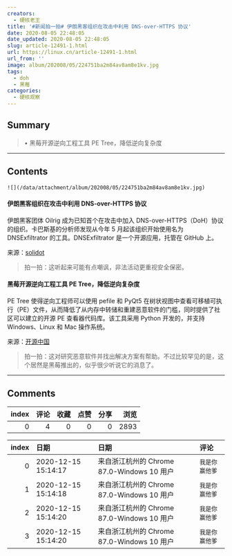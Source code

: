 ```yaml
---
creators:
  - 硬核老王
title: '#新闻拍一拍# 伊朗黑客组织在攻击中利用 DNS-over-HTTPS 协议'
date: 2020-08-05 22:48:05
date_updated: 2020-08-05 22:48:05
slug: article-12491-1.html
url: https://linux.cn/article-12491-1.html
url_from: ''
image: album/202008/05/224751ba2m84av8am8e1kv.jpg
tags:
  - doh
  - 黑莓
categories:
  - 硬核观察
---
```


## Summary

> • 黑莓开源逆向工程工具 PE Tree，降低逆向复杂度

***

<!-- more -->

## Contents

`![](/data/attachment/album/202008/05/224751ba2m84av8am8e1kv.jpg)`

#### 伊朗黑客组织在攻击中利用 DNS-over-HTTPS 协议

伊朗黑客团体 Oilrig 成为已知首个在攻击中加入 DNS-over-HTTPS（DoH）协议的组织。卡巴斯基的分析师发现从今年 5 月起该组织开始使用名为 DNSExfiltrator 的工具。DNSExfiltrator 是一个开源应用，托管在 GitHub 上。

来源：[solidot](https://www.solidot.org/story?sid=65149)

> 
> 拍一拍：这听起来可能有点嘲讽，非法活动更重视安全保密。
> 
> 
> 

#### 黑莓开源逆向工程工具 PE Tree，降低逆向复杂度

PE Tree 使得逆向工程师可以使用 pefile 和 PyQt5 在树状视图中查看可移植可执行（PE）文件，从而降低了从内存中转储和重建恶意软件的门槛，同时提供了社区可以建立的开源 PE 查看器代码库。该工具采用 Python 开发的，并支持Windows、Linux 和 Mac 操作系统。

来源：[开源中国](https://www.oschina.net/news/117697/blackberry-open-source-pe-tree-tool)

> 
> 拍一拍：这对研究恶意软件并找出解决方案有帮助。不过比较罕见的是，这个居然是黑莓推出的，似乎很少听说它的消息了。
> 
> 
>

***

## Comments


|   index |   评论 |   收藏 |   点赞 |   分享 |   浏览 |
|--------:|-------:|-------:|-------:|-------:|-------:|
|       0 |      4 |      0 |      0 |      0 |   2893 |

|   index | 日期                | 日期                                       | 评论           |
|--------:|:--------------------|:-------------------------------------------|:---------------|
|       0 | 2020-12-15 15:14:17 | 来自浙江杭州的 Chrome 87.0-Windows 10 用户 | `我是你赢他爹` |
|       1 | 2020-12-15 15:14:18 | 来自浙江杭州的 Chrome 87.0-Windows 10 用户 | `我是你赢他爹` |
|       2 | 2020-12-15 15:14:20 | 来自浙江杭州的 Chrome 87.0-Windows 10 用户 | `我是你赢他爹` |
|       3 | 2020-12-15 15:14:20 | 来自浙江杭州的 Chrome 87.0-Windows 10 用户 | `我是你赢他爹` |
